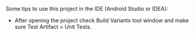 
Some tips to use this project in the IDE (Android Studio or IDEA):

- After opening the project check Build Variants tool window and make sure Test Artifact = Unit Tests.


